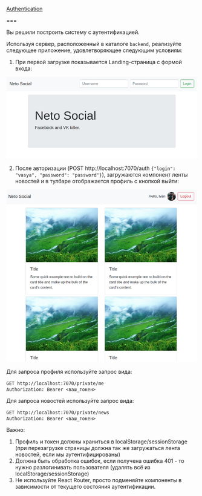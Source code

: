 
[Authentication](https://rebikhub.github.io/ra-hooks-auth/)

===

Вы решили построить систему с аутентификацией.

Используя сервер, расположенный в каталоге `backend`, реализуйте следующее приложение, удовлетворяющее следующим условиям:

1. При первой загрузке показывается Landing-страница с формой входа:

![](./assets/unauthenticated.png)

2. После авторизации (POST http://localhost:7070/auth `{"login": "vasya", "password": "password"}`), загружаются компонент ленты новостей и в тулбаре отображается профиль с кнопкой выйти:

![](./assets/authenticated.png)

Для запроса профиля используйте запрос вида:
```
GET http://localhost:7070/private/me
Authorization: Bearer <ваш_токен>
```

Для запроса новостей используйте запрос вида:
```
GET http://localhost:7070/private/news
Authorization: Bearer <ваш_токен>
```

Важно:
1. Профиль и токен должны храниться в localStorage/sessionStorage (при перезагрузке страницы должна так же загружаться лента новостей, если мы аутентифицированы)
1. Должна быть обработка ошибок, если получена ошибка 401 - то нужно разлогинивать пользователя (удалять всё из localStorage/sessionStorage)
1. Не используйте React Router, просто подменяйте компоненты в зависимости от текущего состояния аутентификации.
